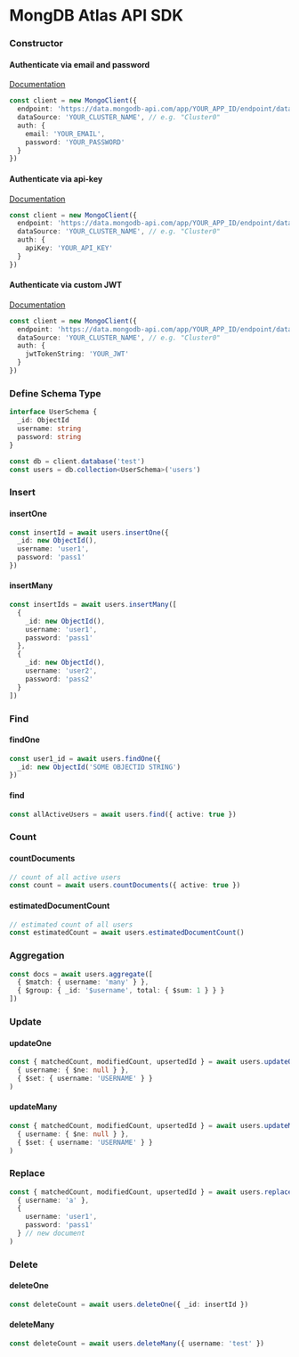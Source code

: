 # MongDB Atlas API SDK

### Constructor

#### Authenticate via email and password

[Documentation](https://www.mongodb.com/docs/atlas/app-services/authentication/email-password/#std-label-email-password-authentication)

```ts
const client = new MongoClient({
  endpoint: 'https://data.mongodb-api.com/app/YOUR_APP_ID/endpoint/data/v1',
  dataSource: 'YOUR_CLUSTER_NAME', // e.g. "Cluster0"
  auth: {
    email: 'YOUR_EMAIL',
    password: 'YOUR_PASSWORD'
  }
})
```

#### Authenticate via api-key

[Documentation](https://www.mongodb.com/docs/atlas/app-services/authentication/api-key/#std-label-api-key-authentication)

```ts
const client = new MongoClient({
  endpoint: 'https://data.mongodb-api.com/app/YOUR_APP_ID/endpoint/data/v1',
  dataSource: 'YOUR_CLUSTER_NAME', // e.g. "Cluster0"
  auth: {
    apiKey: 'YOUR_API_KEY'
  }
})
```

#### Authenticate via custom JWT

[Documentation](https://www.mongodb.com/docs/atlas/app-services/authentication/custom-jwt/#std-label-custom-jwt-authentication)

```ts
const client = new MongoClient({
  endpoint: 'https://data.mongodb-api.com/app/YOUR_APP_ID/endpoint/data/v1',
  dataSource: 'YOUR_CLUSTER_NAME', // e.g. "Cluster0"
  auth: {
    jwtTokenString: 'YOUR_JWT'
  }
})
```

### Define Schema Type

```ts
interface UserSchema {
  _id: ObjectId
  username: string
  password: string
}

const db = client.database('test')
const users = db.collection<UserSchema>('users')
```

### Insert

#### insertOne

```ts
const insertId = await users.insertOne({
  _id: new ObjectId(),
  username: 'user1',
  password: 'pass1'
})
```

#### insertMany

```ts
const insertIds = await users.insertMany([
  {
    _id: new ObjectId(),
    username: 'user1',
    password: 'pass1'
  },
  {
    _id: new ObjectId(),
    username: 'user2',
    password: 'pass2'
  }
])
```

### Find

#### findOne

```ts
const user1_id = await users.findOne({
  _id: new ObjectId('SOME OBJECTID STRING')
})
```

#### find

```ts
const allActiveUsers = await users.find({ active: true })
```

### Count

#### countDocuments

```ts
// count of all active users
const count = await users.countDocuments({ active: true })
```

#### estimatedDocumentCount

```ts
// estimated count of all users
const estimatedCount = await users.estimatedDocumentCount()
```

### Aggregation

```ts
const docs = await users.aggregate([
  { $match: { username: 'many' } },
  { $group: { _id: '$username', total: { $sum: 1 } } }
])
```

### Update

#### updateOne

```ts
const { matchedCount, modifiedCount, upsertedId } = await users.updateOne(
  { username: { $ne: null } },
  { $set: { username: 'USERNAME' } }
)
```

#### updateMany

```ts
const { matchedCount, modifiedCount, upsertedId } = await users.updateMany(
  { username: { $ne: null } },
  { $set: { username: 'USERNAME' } }
)
```

### Replace

```ts
const { matchedCount, modifiedCount, upsertedId } = await users.replaceOne(
  { username: 'a' },
  {
    username: 'user1',
    password: 'pass1'
  } // new document
)
```

### Delete

#### deleteOne

```ts
const deleteCount = await users.deleteOne({ _id: insertId })
```

#### deleteMany

```ts
const deleteCount = await users.deleteMany({ username: 'test' })
```
